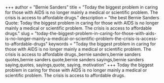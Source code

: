 +++
author = "Bernie Sanders"
title = "Today the biggest problem in caring for those with AIDS is no longer mainly a medical or scientific problem. The crisis is access to affordable drugs."
description = "the best Bernie Sanders Quote: Today the biggest problem in caring for those with AIDS is no longer mainly a medical or scientific problem. The crisis is access to affordable drugs."
slug = "today-the-biggest-problem-in-caring-for-those-with-aids-is-no-longer-mainly-a-medical-or-scientific-problem-the-crisis-is-access-to-affordable-drugs"
keywords = "Today the biggest problem in caring for those with AIDS is no longer mainly a medical or scientific problem. The crisis is access to affordable drugs.,bernie sanders,bernie sanders quotes,bernie sanders quote,bernie sanders sayings,bernie sanders saying,quotes, sayings,quote, saying, motivation"
+++
Today the biggest problem in caring for those with AIDS is no longer mainly a medical or scientific problem. The crisis is access to affordable drugs.

